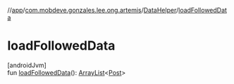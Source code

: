 //[app](../../../index.md)/[com.mobdeve.gonzales.lee.ong.artemis](../index.md)/[DataHelper](index.md)/[loadFollowedData](load-followed-data.md)

# loadFollowedData

[androidJvm]\
fun [loadFollowedData](load-followed-data.md)(): [ArrayList](https://kotlinlang.org/api/latest/jvm/stdlib/kotlin.collections/-array-list/index.html)<[Post](../-post/index.md)>
